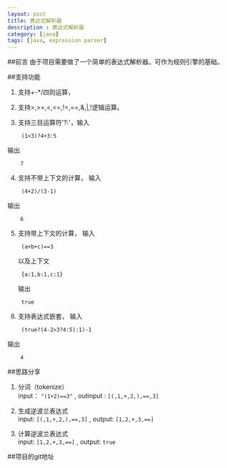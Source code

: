 ```yaml
---
layout: post
title: 表达式解析器
description : 表达式解析器
category: [java]
tags: [java, expression parser]
---
```



<div class="toc">
			
</div>

##前言
由于项目需要做了一个简单的表达式解析器。可作为规则引擎的基础。


##支持功能

1. 支持+-*/四则运算，
2. 支持>,>=,<,<=,!=,==,&,|,!逻辑运算。
3. 支持三目运算符'?:'，输入

		(1<3)?4+3:5	
输出	
		
		7
4. 支持不带上下文的计算， 输入
	
		(4+2)/(3-1)
输出
		
		6
5. 支持带上下文的计算， 输入
		
		(a+b+c)==3 
	以及上下文
	
		{a:1,b:1,c:1} 
	
	输出
	
		true 

6. 支持表达式嵌套， 输入
	
		(true?(4-2>3?4:5):1)-1
输出

		4
		
##思路分享

1. 分词（tokenize）		
	input： `"(1+2)==3"` , outinput : `[(,1,+,2,),==,3]`
	
2. 生成逆波兰表达式		
	input: `[(,1,+,2,),==,3]` , output: `[1,2,+,3,==]`

3. 计算逆波兰表达式		
	input: `[1,2,+,3,==]` , output: `true`

##项目的git地址
<script src='https://git.oschina.net/wangzhuoa/ExpressionParser/widget_preview'></script>

<style>
.pro_name a{color: #4183c4;}
.osc_git_title{background-color: #d8e5f1;}
.osc_git_box{background-color: #fafafa;}
.osc_git_box{border-color: #ddd;}
.osc_git_info{color: #666;}
.osc_git_main a{color: #4183c4;}
</style>


	


